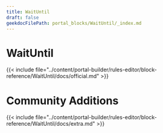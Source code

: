 ```yaml
---
title: WaitUntil
draft: false
geekdocFilePath: portal_blocks/WaitUntil/_index.md
---
```

# WaitUntil
{{< include file="../content/portal-builder/rules-editor/block-reference/WaitUntil/docs/official.md" >}}

# Community Additions

{{< include file="../content/portal-builder/rules-editor/block-reference/WaitUntil/docs/extra.md" >}}